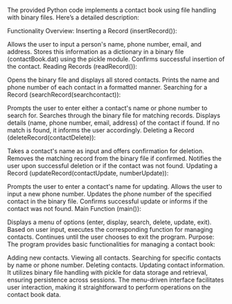 The provided Python code implements a contact book using file handling with binary files. Here’s a detailed description:

Functionality Overview:
Inserting a Record (insertRecord()):

Allows the user to input a person's name, phone number, email, and address.
Stores this information as a dictionary in a binary file (contactBook.dat) using the pickle module.
Confirms successful insertion of the contact.
Reading Records (readRecord()):

Opens the binary file and displays all stored contacts.
Prints the name and phone number of each contact in a formatted manner.
Searching for a Record (searchRecord(searchcontact)):

Prompts the user to enter either a contact's name or phone number to search for.
Searches through the binary file for matching records.
Displays details (name, phone number, email, address) of the contact if found.
If no match is found, it informs the user accordingly.
Deleting a Record (deleteRecord(contactDelete)):

Takes a contact's name as input and offers confirmation for deletion.
Removes the matching record from the binary file if confirmed.
Notifies the user upon successful deletion or if the contact was not found.
Updating a Record (updateRecord(contactUpdate, numberUpdate)):

Prompts the user to enter a contact's name for updating.
Allows the user to input a new phone number.
Updates the phone number of the specified contact in the binary file.
Confirms successful update or informs if the contact was not found.
Main Function (main()):

Displays a menu of options (enter, display, search, delete, update, exit).
Based on user input, executes the corresponding function for managing contacts.
Continues until the user chooses to exit the program.
Purpose:
The program provides basic functionalities for managing a contact book:

Adding new contacts.
Viewing all contacts.
Searching for specific contacts by name or phone number.
Deleting contacts.
Updating contact information.
It utilizes binary file handling with pickle for data storage and retrieval, ensuring persistence across sessions. The menu-driven interface facilitates user interaction, making it straightforward to perform operations on the contact book data.

